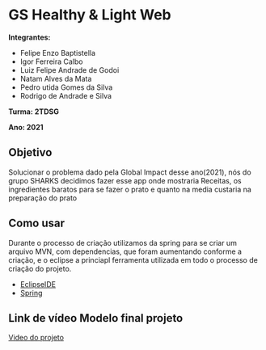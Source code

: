 # GS Healthy & Light Web

**Integrantes:** 

* Felipe Enzo Baptistella
* Igor Ferreira Calbo
* Luiz Felipe Andrade de Godoi
* Natam Alves da Mata
* Pedro utida Gomes da Silva
* Rodrigo de Andrade e Silva

**Turma: 2TDSG**

**Ano: 2021**

## Objetivo
Solucionar o problema dado pela Global Impact desse ano(2021), nós do grupo SHARKS decidimos fazer esse app onde mostraria Receitas, os ingredientes baratos para se fazer 
o prato e quanto na media custaria na preparação do prato

## Como usar 

Durante o processo de criação utilizamos da spring para se criar um arquivo MVN, com dependencias, que foram aumentando conforme a criação, e o eclipse a princiapl ferramenta
utilizada em todo o processo de criação do projeto.

* [EclipseIDE](https://www.eclipse.org/downloads/packages/release/mars/r/eclipse-ide-java-ee-developers)
* [Spring](https://start.spring.io)

## Link de vídeo Modelo final projeto

[Video do projeto](https://youtu.be/iZKIIHW5ae0)
